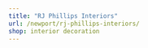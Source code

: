 ```yaml
---
title: "RJ Phillips Interiors"
url: /newport/rj-phillips-interiors/
shop: interior decoration
---
```

